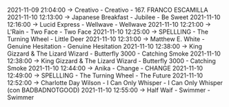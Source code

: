 2021-11-09 21:04:00 -> Creativo - Creativo - 167. FRANCO ESCAMILLA
2021-11-10 12:13:00 -> Japanese Breakfast - Jubilee - Be Sweet
2021-11-10 12:16:00 -> Lucid Express - Wellwave - Wellwave
2021-11-10 12:21:00 -> L'Rain - Two Face - Two Face
2021-11-10 12:25:00 -> SPELLLING - The Turning Wheel - Little Deer
2021-11-10 12:31:00 -> Matthew E. White - Genuine Hesitation - Genuine Hesitation
2021-11-10 12:38:00 -> King Gizzard & The Lizard Wizard - Butterfly 3000 - Catching Smoke
2021-11-10 12:38:00 -> King Gizzard & The Lizard Wizard - Butterfly 3000 - Catching Smoke
2021-11-10 12:44:00 -> Anika - Change - CHANGE
2021-11-10 12:49:00 -> SPELLLING - The Turning Wheel - The Future
2021-11-10 12:52:00 -> Charlotte Day Wilson - I Can Only Whisper - I Can Only Whisper (con BADBADNOTGOOD)
2021-11-10 12:55:00 -> Half Waif - Swimmer - Swimmer
